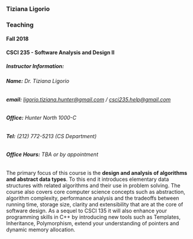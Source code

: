 ### Tiziana Ligorio

### Teaching

#### Fall 2018

#### CSCI 235 - Software Analysis and Design II

##### Instructor Information:

###### **Name:** Dr. Tiziana Ligorio
###### **email:** ligorio.tiziana.hunter@gmail.com  / csci235.help@gmail.com   
###### **Office:** Hunter North 1000-C 
###### **Tel:** (212) 772-5213 (CS Department)
###### **Office Hours:** TBA or by appointment



The primary focus of this course is the **design and analysis of algorithms and abstract data types**. To this end it introduces elementary data structures with related algorithms and their use in problem solving. The course also covers core computer science concepts such as abstraction, algorithm complexity, performance analysis and the tradeoffs between running time, storage size, clarity and extensibility that are at the core of software design. As a sequel to CSCI 135 it will also enhance your programming skills in C++ by introducing new tools such as Templates, Inheritance, Polymorphism, extend your understanding of pointers and dynamic memory allocation.
